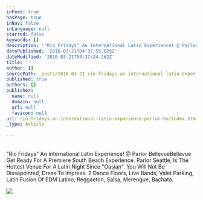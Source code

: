 ```yaml
---
inFeed: true
hasPage: true
inNav: false
inLanguage: null
starred: false
keywords: []
description: '"Rio Fridays" An International Latin Experience! @ Parlor Bellevue'
datePublished: '2016-03-21T04:37:55.629Z'
dateModified: '2016-03-21T04:37:24.262Z'
title: ''
author: []
sourcePath: _posts/2016-03-21-rio-fridays-an-international-latin-experience-parlor-be.md
published: true
authors: []
publisher:
  name: null
  domain: null
  url: null
  favicon: null
url: rio-fridays-an-international-latin-experience-parlor-be/index.html
_type: Article

---
```

###### 

"Rio Fridays" An International Latin Experience! @ Parlor BellevueBellevue Get Ready For A Premiere South Beach Experience. Parlor Seattle, Is The Hottest Venue For A Latin Night Since "Oasian". You Will Not Be Dissapointed, Dress To Impress.  2 Dance Floors, Live Bands, Valet Parking, Latin Fusion Of EDM Latino, Reggaeton, Salsa, Merengue, Bachata. 

![](https://the-grid-user-content.s3-us-west-2.amazonaws.com/b80c08bf-7cf1-4c32-91a8-fcc37fbf9e9b.jpg)